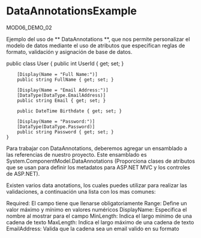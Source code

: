 # DataAnnotationsExample
MOD06_DEMO_02

Ejemplo del uso de ** DataAnnotations **, que nos permite personalizar el modelo de datos mediante el uso de atributos que especifican reglas de formato, validación y asignación de base de datos.

public class User
    {
        public int UserId { get; set; }

        [Display(Name = "Full Name:")]
        public string FullName { get; set; }

        [Display(Name = "Email Address:")]
        [DataType(DataType.EmailAddress)]
        public string Email { get; set; }

        public DateTime Birthdate { get; set; }

        [Display(Name = "Password:")]
        [DataType(DataType.Password)]
        public string Password { get; set; }
    }

Para trabajar con DataAnnotations, deberemos agregar un ensamblado a las referencias de nuestro proyecto. Este ensamblado es System.ComponentModel.DataAnnotations 
(Proporciona clases de atributos que se usan para definir los metadatos para ASP.NET MVC y los controles de ASP.NET).

Existen varios data anotations, los cuales puedes utilizar para realizar las validaciones, a continuación una lista con los mas comunes:

Required: El campo tiene que llenarse obligatoriamente
Range: Define un valor máximo y mínimo en valores numéricos
DisplayName: Especifica el nombre al mostrar para el campo
MinLength: Indica el largo mínimo de una cadena de texto
MaxLength: Indica el largo máximo de una cadena de texto
EmailAddress: Valida que la cadena sea un email valido en su formato 
